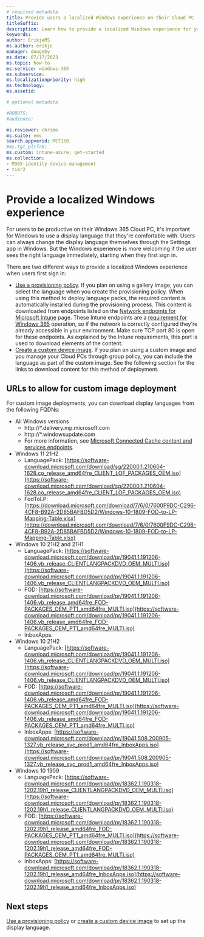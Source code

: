 ```yaml
---
# required metadata
title: Provide users a localized Windows experience on their Cloud PC
titleSuffix:
description: Learn how to provide a localized Windows experience for your end users.
keywords:
author: ErikjeMS  
ms.author: erikje
manager: dougeby
ms.date: 07/17/2023
ms.topic: how-to
ms.service: windows-365
ms.subservice:
ms.localizationpriority: high
ms.technology:
ms.assetid: 

# optional metadata

#ROBOTS:
#audience:

ms.reviewer: chrimo
ms.suite: ems
search.appverid: MET150
#ms.tgt_pltfrm:
ms.custom: intune-azure; get-started
ms.collection:
- M365-identity-device-management
- tier2
---
```


# Provide a localized Windows experience

For users to be productive on their Windows 365 Cloud PC, it's important for Windows to use a display language that they're comfortable with. Users can always change the display language themselves through the Settings app in Windows. But the Windows experience is more welcoming if the user sees the right language immediately, starting when they first sign in.

There are two different ways to provide a localized Windows experience when users first sign in:

- [Use a provisioning policy](use-provisioning-policy-default-display-language.md). If you plan on using a gallery image, you can select the language when you create the provisioning policy. When using this method to deploy language packs, the required content is automatically installed during the provisioning process. This content is downloaded from endpoints listed on the [Network endpoints for Microsoft Intune](/mem/intune/fundamentals/intune-endpoints) page. These Intune endpoints are a [requirement for Windows 365](requirements-network.md?tabs=enterprise%2Cent) operation, so if the network is correctly configured they're already accessible in your environment. Make sure TCP port 80 is open for these endpoints. As explained by the Intune requirements, this port is used to download elements of the content.
- [Create a custom device image](create-custom-image-languages.md). If you plan on using a custom image and you manage your Cloud PCs through group policy, you can include the language as part of the custom image. See the following section for the links to download content for this method of deployment.

## URLs to allow for custom image deployment

For custom image deployments, you can download display languages from the following FQDNs:

- All Windows versions
  - http://*.delivery.mp.microsoft.com
  - http://*.windowsupdate.com
  - For more information, see [Microsoft Connected Cache content and services endpoints](/windows/deployment/do/delivery-optimization-endpoints).
- Windows 11 21H2
  - LanguagePack: [https://software-download.microsoft.com/download/sg/22000.1.210604-1628.co_release_amd64fre_CLIENT_LOF_PACKAGES_OEM.iso](https://software-download.microsoft.com/download/sg/22000.1.210604-1628.co_release_amd64fre_CLIENT_LOF_PACKAGES_OEM.iso)
  - FodToLP: [https://download.microsoft.com/download/7/6/0/7600F9DC-C296-4CF8-B92A-2D85BAFBD5D2/Windows-10-1809-FOD-to-LP-Mapping-Table.xlsx](https://download.microsoft.com/download/7/6/0/7600F9DC-C296-4CF8-B92A-2D85BAFBD5D2/Windows-10-1809-FOD-to-LP-Mapping-Table.xlsx)
- Windows 10 21H2 and 21H1
  - LanguagePack: [https://software-download.microsoft.com/download/pr/19041.1.191206-1406.vb_release_CLIENTLANGPACKDVD_OEM_MULTI.iso](https://software-download.microsoft.com/download/pr/19041.1.191206-1406.vb_release_CLIENTLANGPACKDVD_OEM_MULTI.iso)
  - FOD: [https://software-download.microsoft.com/download/pr/19041.1.191206-1406.vb_release_amd64fre_FOD-PACKAGES_OEM_PT1_amd64fre_MULTI.iso](https://software-download.microsoft.com/download/pr/19041.1.191206-1406.vb_release_amd64fre_FOD-PACKAGES_OEM_PT1_amd64fre_MULTI.iso)
  - InboxApps: [](https://software-download.microsoft.com/download/sg/19041.928.210407-2138.vb_release_svc_prod1_amd64fre_InboxApps.iso)
- Windows 10 21H2
  - LanguagePack: [https://software-download.microsoft.com/download/pr/19041.1.191206-1406.vb_release_CLIENTLANGPACKDVD_OEM_MULTI.iso](https://software-download.microsoft.com/download/pr/19041.1.191206-1406.vb_release_CLIENTLANGPACKDVD_OEM_MULTI.iso)
  - FOD: [https://software-download.microsoft.com/download/pr/19041.1.191206-1406.vb_release_amd64fre_FOD-PACKAGES_OEM_PT1_amd64fre_MULTI.iso](https://software-download.microsoft.com/download/pr/19041.1.191206-1406.vb_release_amd64fre_FOD-PACKAGES_OEM_PT1_amd64fre_MULTI.iso)
  - InboxApps: [https://software-download.microsoft.com/download/pr/19041.508.200905-1327.vb_release_svc_prod1_amd64fre_InboxApps.iso](https://software-download.microsoft.com/download/pr/19041.508.200905-1327.vb_release_svc_prod1_amd64fre_InboxApps.iso)
- Windows 10 1909
  - LanguagePack: [https://software-download.microsoft.com/download/pr/18362.1.190318-1202.19h1_release_CLIENTLANGPACKDVD_OEM_MULTI.iso](https://software-download.microsoft.com/download/pr/18362.1.190318-1202.19h1_release_CLIENTLANGPACKDVD_OEM_MULTI.iso)
  - FOD: [https://software-download.microsoft.com/download/pr/18362.1.190318-1202.19h1_release_amd64fre_FOD-PACKAGES_OEM_PT1_amd64fre_MULTI.iso](https://software-download.microsoft.com/download/pr/18362.1.190318-1202.19h1_release_amd64fre_FOD-PACKAGES_OEM_PT1_amd64fre_MULTI.iso)
  - InboxApps: [https://software-download.microsoft.com/download/pr/18362.1.190318-1202.19h1_release_amd64fre_InboxApps.iso](https://software-download.microsoft.com/download/pr/18362.1.190318-1202.19h1_release_amd64fre_InboxApps.iso)

## Next steps

[Use a provisioning policy](use-provisioning-policy-default-display-language.md) or [create a custom device image](create-custom-image-languages.md) to set up the display language.
